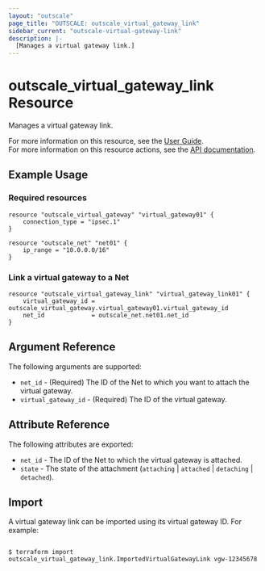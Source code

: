 ```yaml
---
layout: "outscale"
page_title: "OUTSCALE: outscale_virtual_gateway_link"
sidebar_current: "outscale-virtual-gateway-link"
description: |-
  [Manages a virtual gateway link.]
---
```


# outscale_virtual_gateway_link Resource

Manages a virtual gateway link.

For more information on this resource, see the [User Guide](https://docs.outscale.com/en/userguide/About-Virtual-Gateways.html).  
For more information on this resource actions, see the [API documentation](https://docs.outscale.com/api#3ds-outscale-api-virtualgateway).

## Example Usage

### Required resources

```hcl
resource "outscale_virtual_gateway" "virtual_gateway01" {
	connection_type = "ipsec.1"
}

resource "outscale_net" "net01" {
	ip_range = "10.0.0.0/16"
}
```

### Link a virtual gateway to a Net

```hcl
resource "outscale_virtual_gateway_link" "virtual_gateway_link01" {
	virtual_gateway_id = outscale_virtual_gateway.virtual_gateway01.virtual_gateway_id
	net_id             = outscale_net.net01.net_id
}
```

## Argument Reference

The following arguments are supported:

* `net_id` - (Required) The ID of the Net to which you want to attach the virtual gateway.
* `virtual_gateway_id` - (Required) The ID of the virtual gateway.

## Attribute Reference

The following attributes are exported:

* `net_id` - The ID of the Net to which the virtual gateway is attached.
* `state` - The state of the attachment (`attaching` \| `attached` \| `detaching` \| `detached`).

## Import

A virtual gateway link can be imported using its virtual gateway ID. For example:

```console

$ terraform import outscale_virtual_gateway_link.ImportedVirtualGatewayLink vgw-12345678

```
